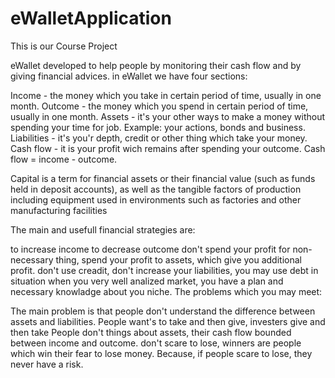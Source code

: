 # eWalletApplication
This is our Course Project

eWallet developed to help people by monitoring their cash flow and by giving financial advices. in eWallet we have four sections:

Income - the money which you take in certain period of time, usually in one month.
Outcome - the money which you spend in certain period of time, usually in one month.
Assets - it's your other ways to make a money without spending your time for job. Example: your actions, bonds and business.
Liabilities - it's you'r depth, credit or other thing which take your money.
Cash flow - it is your profit wich remains after spending your outcome. Cash flow = income - outcome.

Capital is a term for financial assets or their financial value (such as funds held in deposit accounts), as well as the tangible factors of production including equipment used in environments such as factories and other manufacturing facilities

The main and usefull financial strategies are:

to increase income
to decrease outcome
don't spend your profit for non-necessary thing, spend your profit to assets, which give you additional profit.
don't use creadit, don't increase your liabilities, you may use debt in situation when you very well analized market, you have a plan and necessary knowladge about you niche.
The problems which you may meet:

The main problem is that people don't understand the difference between assets and liabilities.
People want's to take and then give, investers give and then take
People don't things about assets, their cash flow bounded between income and outcome.
don't scare to lose, winners are people which win their fear to lose money. Because, if people scare to lose, they never have a risk.
